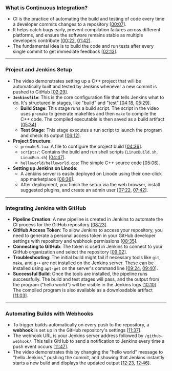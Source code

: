 ### What is Continuous Integration?

* CI is the practice of automating the build and testing of code every time a developer commits changes to a repository \[[00:07](http://www.youtube.com/watch?v=FHPtchw-eHA&t=7)\].
* It helps catch bugs early, prevent compilation failures across different platforms, and ensure the software remains stable as multiple developers contribute \[[00:22](http://www.youtube.com/watch?v=FHPtchw-eHA&t=22), [01:42](http://www.youtube.com/watch?v=FHPtchw-eHA&t=102)\].
* The fundamental idea is to build the code and run tests after every single commit to get immediate feedback \[[02:13](http://www.youtube.com/watch?v=FHPtchw-eHA&t=133)\].

***

### Project and Jenkins Setup

* The video demonstrates setting up a C++ project that will be automatically built and tested by Jenkins whenever a new commit is pushed to GitHub \[[02:29](http://www.youtube.com/watch?v=FHPtchw-eHA&t=149)\].
* **`Jenkinsfile`**: This is the core configuration file that tells Jenkins what to do. It's structured in stages, like "build" and "test" \[[04:18](http://www.youtube.com/watch?v=FHPtchw-eHA&t=258), [05:29](http://www.youtube.com/watch?v=FHPtchw-eHA&t=329)\].
    * **Build Stage**: This stage runs a build script. The script in the video uses `premake` to generate makefiles and then `make` to compile the C++ code. The compiled executable is then saved as a build artifact \[[05:34](http://www.youtube.com/watch?v=FHPtchw-eHA&t=334)\].
    * **Test Stage**: This stage executes a run script to launch the program and check its output \[[06:12](http://www.youtube.com/watch?v=FHPtchw-eHA&t=372)\].
* **Project Structure**:
    * `premake5.lua`: A file to configure the project build \[[04:36](http://www.youtube.com/watch?v=FHPtchw-eHA&t=276)\].
    * `scripts/`: Contains the build and run shell scripts (`LinuxBuild.sh`, `LinuxRun.sh`) \[[04:47](http://www.youtube.com/watch?v=FHPtchw-eHA&t=287)\].
    * `helloworld/helloworld.cpp`: The simple C++ source code \[[05:06](http://www.youtube.com/watch?v=FHPtchw-eHA&t=306)\].
* **Setting up Jenkins on Linode**:
    * A Jenkins server is easily deployed on Linode using their one-click app marketplace \[[06:36](http://www.youtube.com/watch?v=FHPtchw-eHA&t=396)\].
    * After deployment, you finish the setup via the web browser, install suggested plugins, and create an admin user \[[07:22](http://www.youtube.com/watch?v=FHPtchw-eHA&t=442), [07:42](http://www.youtube.com/watch?v=FHPtchw-eHA&t=462)\].

***

### Integrating Jenkins with GitHub

* **Pipeline Creation**: A new pipeline is created in Jenkins to automate the CI process for the GitHub repository \[[08:23](http://www.youtube.com/watch?v=FHPtchw-eHA&t=503)\].
* **GitHub Access Token**: To allow Jenkins to access your repository, you need to generate a personal access token in your GitHub developer settings with repository and webhook permissions \[[08:35](http://www.youtube.com/watch?v=FHPtchw-eHA&t=515)\].
* **Connecting to GitHub**: The token is used in Jenkins to connect to your GitHub organization and select the repository \[[09:02](http://www.youtube.com/watch?v=FHPtchw-eHA&t=542)\].
* **Troubleshooting**: The initial build might fail if necessary tools like `git`, `make`, and `g++` are not installed on the Jenkins server. These can be installed using `apt-get` on the server's command line \[[09:24](http://www.youtube.com/watch?v=FHPtchw-eHA&t=564), [09:40](http://www.youtube.com/watch?v=FHPtchw-eHA&t=580)\].
* **Successful Build**: Once the tools are installed, the pipeline runs successfully. The build and test stages will pass, and the output from the program ("hello world") will be visible in the Jenkins logs \[[10:10](http://www.youtube.com/watch?v=FHPtchw-eHA&t=610)\]. The compiled program is also available as a downloadable artifact \[[11:03](http://www.youtube.com/watch?v=FHPtchw-eHA&t=663)\].

***

### Automating Builds with Webhooks

* To trigger builds automatically on every push to the repository, a **webhook** is set up in the GitHub repository's settings \[[11:37](http://www.youtube.com/watch?v=FHPtchw-eHA&t=697)\].
* The webhook URL is your Jenkins server address followed by `/github-webhook/`. This tells GitHub to send a notification to Jenkins every time a push event occurs \[[11:47](http://www.youtube.com/watch?v=FHPtchw-eHA&t=707)\].
* The video demonstrates this by changing the "hello world" message to "hello Jenkins," pushing the commit, and showing that Jenkins instantly starts a new build and displays the updated output \[[12:23](http://www.youtube.com/watch?v=FHPtchw-eHA&t=743), [12:46](http://www.youtube.com/watch?v=FHPtchw-eHA&t=766)\].
